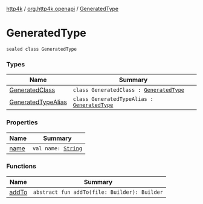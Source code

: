 [http4k](../../index.md) / [org.http4k.openapi](../index.md) / [GeneratedType](./index.md)

# GeneratedType

`sealed class GeneratedType`

### Types

| Name | Summary |
|---|---|
| [GeneratedClass](-generated-class/index.md) | `class GeneratedClass : `[`GeneratedType`](./index.md) |
| [GeneratedTypeAlias](-generated-type-alias/index.md) | `class GeneratedTypeAlias : `[`GeneratedType`](./index.md) |

### Properties

| Name | Summary |
|---|---|
| [name](name.md) | `val name: `[`String`](https://kotlinlang.org/api/latest/jvm/stdlib/kotlin/-string/index.html) |

### Functions

| Name | Summary |
|---|---|
| [addTo](add-to.md) | `abstract fun addTo(file: Builder): Builder` |
